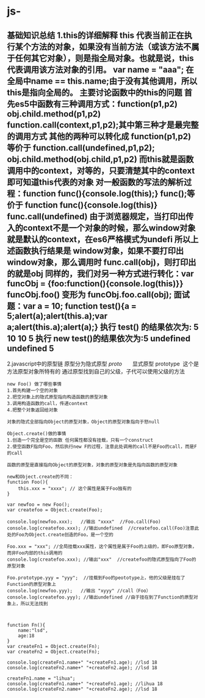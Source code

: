 # js-
基础知识总结
1.this的详细解释
this 代表当前正在执行某个方法的对象，如果没有当前方法（或该方法不属于任何其它对象），则是指全局对象。也就是说，this代表调用该方法对象的引用。
var name = "aaa"; 在全局中name == this.name;由于没有其他调用，所以this是指向全局的。
主要讨论函数中的this的问题
首先es5中函数有三种调用方式：function(p1,p2)  obj.child.method(p1,p2)  function.call(context,p1,p2);其中第三种才是最完整的调用方式
其他的两种可以转化成 function(p1,p2) 等价于 function.call(undefined,p1,p2);  obj.child.method(obj.child,p1,p2)
而this就是函数调用中的context，对等的，只要清楚其中的context即可知道this代表的对象
对一般函数的写法的解析过程：function func(){console.log(this);} func();等价于 function func(){console.log(this)} func.call(undefined)
由于浏览器规定，当打印出传入的context不是一个对象的时候，那么window对象就是默认的context，在es6严格模式为undefi
所以上述函数执行结果是 window对象，如果不要打印出window对象，那么调用时 func.call(obj)，则打印出的就是obj
同样的，我们对另一种方式进行转化：var funcObj = {foo:function(){console.log(this)}} funcObj.foo()
变形为 funcObj.foo.call(obj);
面试题：var a = 10; function test(){a = 5;alert(a);alert(this.a);var a;alert(this.a);alert(a);}
执行 test() 的结果依次为: 5 10 10 5
执行 new test()的结果依次为:5 undefined undefined 5
---------------------------------------------------------------------------------------------------------------------------------------------
2.javascript中的原型链
原型分为隐式原型 _proto_
	       显式原型 prototype  这个是方法原型对象所特有的
	通过原型找到自己的父级，子代可以使用父级的方法

	new Foo() 做了哪些事情
	1.首先构建一个空的对象
	2.把空对象上的隐式原型指向构造函数的原型对象
	3.调用构造函数的call，传递context
	4.把整个对象返回给对象

	对象的隐式全部指向Object的原型对象，Object的原型对象指向于怒null

	Object.create()做的事情
	1.创造一个完全是空的函数 任何属性都没有挂载，只有一个construct
	2.使空函数F指向Foo，然后执行new F的过程，注意此处调用的call不是Foo的call，而是F的call

	函数的原型是直接指向Object的原型对象，对象的原型对象是先指向函数的原型对象

	new和Object.create的不同：
	function Foo(){
		this.xxx = "xxxx"; // 这个属性是属于Foo独有的
	}

	var newfoo = new Foo();
	var createfoo = Object.create(Foo);

	console.log(newfoo.xxx);   //输出 "xxxx"  //Foo.call(Foo)
	console.log(createfoo.xxx); //输出undefined  //createfoo.call(Foo)注意此处的Foo为Object.create创造的Foo，是一个空的

	Foo.xxx = "xxx"; //全局挂载xxx属性，这个属性是属于Foo的上级的，即Foo原型对象，而非Foo内部的this调用的
	console.log(createfoo.xxx); //输出"xxx"  //createfoo的隐式原型指向了Foo的原型对象

	Foo.prototype.yyy = "yyy";  //挂载到Foo的peototype上，他的父级是挂在了Function的原型对象上
	console.log(newfoo.yyy);   //输出 "xyyy" //call（Foo）
	console.log(createfoo.yyy); //输出undefined //由于挂在到了Function的原型对象上，所以无法找到



	function Fn(){
		name:"lsd",
		age:18
	}
	var createFn1 = Object.create(Fn);
	var createFn2 = Object.create(Fn);

	console.log(createFn1.name+" "+createFn1.age); //lsd 18
	console.log(createFn2.name+" "+createFn2.age); //lsd 18

	createFn1.name = "lihua";
	console.log(createFn1.name+" "+createFn1.age); //lihua 18
	console.log(createFn2.name+" "+createFn2.age); //lsd 18
